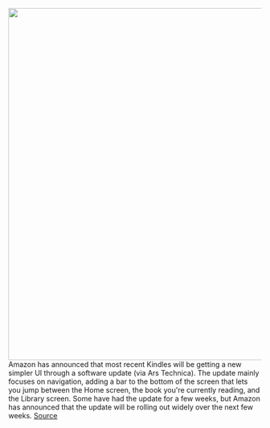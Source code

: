 <img src='https://cdn.vox-cdn.com/thumbor/wBAvub94KSxIHtqAERSNzgkLNQY=/0x0:1768x1300/1200x800/filters:focal(743x509:1025x791)/cdn.vox-cdn.com/uploads/chorus_image/image/69853092/Header_Jaeger_Decanter_3008x1300.0.jpg' width='700px' /><br/>
Amazon has announced that most recent Kindles will be getting a new simpler UI through a software update (via Ars Technica). The update mainly focuses on navigation, adding a bar to the bottom of the screen that lets you jump between the Home screen, the book you're currently reading, and the Library screen. Some have had the update for a few weeks, but Amazon has announced that the update will be rolling out widely over the next few weeks.
<a href='https://www.theverge.com/2021/9/13/22671844/amazon-kindle-e-reader-interface-design-changes'> Source <a/>